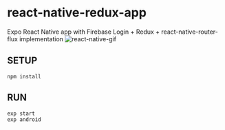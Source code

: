 # react-native-redux-app
Expo React Native app with Firebase Login + Redux + react-native-router-flux implementation
![react-native-gif](https://media.giphy.com/media/uAO1ktQBWqI4HwepYS/giphy.gif)


## SETUP
`npm install`


## RUN
```
exp start
exp android
```
